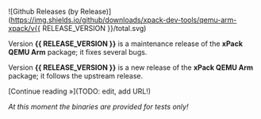 ![Github Releases (by Release)](https://img.shields.io/github/downloads/xpack-dev-tools/qemu-arm-xpack/v{{ RELEASE_VERSION }}/total.svg)

Version **{{ RELEASE_VERSION }}** is a maintenance release of the **xPack QEMU Arm** package; it fixes several bugs.

Version **{{ RELEASE_VERSION }}** is a new release of the **xPack QEMU Arm** package; it follows the upstream release.

[Continue reading »](TODO: edit, add URL!)

_At this moment the binaries are provided for tests only!_
